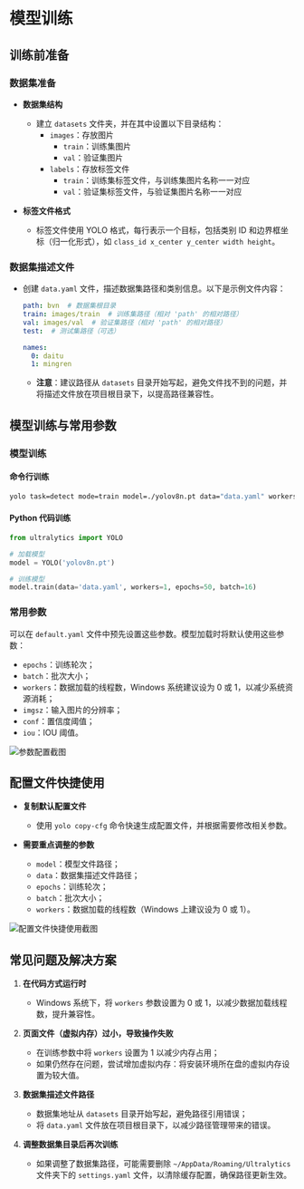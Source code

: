 # 模型训练

## 训练前准备

### 数据集准备

- **数据集结构**
  - 建立 `datasets` 文件夹，并在其中设置以下目录结构：
    - `images`：存放图片
      - `train`：训练集图片
      - `val`：验证集图片
    - `labels`：存放标签文件
      - `train`：训练集标签文件，与训练集图片名称一一对应
      - `val`：验证集标签文件，与验证集图片名称一一对应

- **标签文件格式**
  - 标签文件使用 YOLO 格式，每行表示一个目标，包括类别 ID 和边界框坐标（归一化形式），如 `class_id x_center y_center width height`。

### 数据集描述文件

- 创建 `data.yaml` 文件，描述数据集路径和类别信息。以下是示例文件内容：

  ```yaml
  path: bvn  # 数据集根目录
  train: images/train  # 训练集路径（相对 'path' 的相对路径）
  val: images/val  # 验证集路径（相对 'path' 的相对路径）
  test:  # 测试集路径（可选）
  
  names:
    0: daitu
    1: mingren
  ```

  - **注意**：建议路径从 `datasets` 目录开始写起，避免文件找不到的问题，并将描述文件放在项目根目录下，以提高路径兼容性。

## 模型训练与常用参数

### 模型训练

#### 命令行训练

```bash
yolo task=detect mode=train model=./yolov8n.pt data="data.yaml" workers=1 epochs=50 batch=16
```

#### Python 代码训练

```python
from ultralytics import YOLO

# 加载模型
model = YOLO('yolov8n.pt')

# 训练模型
model.train(data='data.yaml', workers=1, epochs=50, batch=16)
```

### 常用参数

可以在 `default.yaml` 文件中预先设置这些参数。模型加载时将默认使用这些参数：

- `epochs`：训练轮次；
- `batch`：批次大小；
- `workers`：数据加载的线程数，Windows 系统建议设为 0 或 1，以减少系统资源消耗；
- `imgsz`：输入图片的分辨率；
- `conf`：置信度阈值；
- `iou`：IOU 阈值。

![参数配置截图](https://leafalice-image.oss-cn-hangzhou.aliyuncs.com/img/image-20241110181744309.png)

## 配置文件快捷使用

- **复制默认配置文件**
  - 使用 `yolo copy-cfg` 命令快速生成配置文件，并根据需要修改相关参数。

- **需要重点调整的参数**
  - `model`：模型文件路径；
  - `data`：数据集描述文件路径；
  - `epochs`：训练轮次；
  - `batch`：批次大小；
  - `workers`：数据加载的线程数（Windows 上建议设为 0 或 1）。

![配置文件快捷使用截图](https://leafalice-image.oss-cn-hangzhou.aliyuncs.com/img/image-20241110182015769.png)

## 常见问题及解决方案

1. **在代码方式运行时**
   - Windows 系统下，将 `workers` 参数设置为 0 或 1，以减少数据加载线程数，提升兼容性。

2. **页面文件（虚拟内存）过小，导致操作失败**
   - 在训练参数中将 `workers` 设置为 1 以减少内存占用；
   - 如果仍然存在问题，尝试增加虚拟内存：将安装环境所在盘的虚拟内存设置为较大值。

3. **数据集描述文件路径**
   - 数据集地址从 `datasets` 目录开始写起，避免路径引用错误；
   - 将 `data.yaml` 文件放在项目根目录下，以减少路径管理带来的错误。

4. **调整数据集目录后再次训练**
   - 如果调整了数据集路径，可能需要删除 `~/AppData/Roaming/Ultralytics` 文件夹下的 `settings.yaml` 文件，以清除缓存配置，确保路径更新生效。
